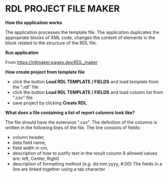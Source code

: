 # RDL PROJECT FILE MAKER

**How the application works**

The application processes the template file. The application duplicates the appropriate blocks of XML code, changes the content of elements in the block related to the structure of the RDL file.

**Run application**

From https://rdlmaker.pages.dev/RDL_maker

**How create project from template file**

- click the button **Load RDL TEMPLATE / FIELDS** and load template from the ".rdl" file
- click the button **Load RDL TEMPLATE / FIELDS** and load column list from ".csv" file 
- save project by clicking **Create RDL**

**What does a file containing a list of report columns look like?**

The file should have the extension ".csv".
The definition of the columns is written in the following lines of the file.
The line consists of fields:
- column header,
- data field name,
- field width in cm,
- description of how to justify text in the result column 9 allowed values are: left, Center, Right)
- description of formatting method (e.g. dd.mm.yyyy, #.00)
The fields in a line are linked together using a tab character

